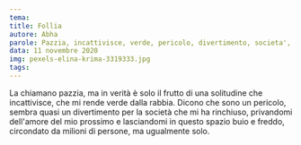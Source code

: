 ```yaml
---
tema:
title: Follia
autore: Abha
parole: Pazzia, incattivisce, verde, pericolo, divertimento, societa', amore, buio
data: 11 novembre 2020
img: pexels-elina-krima-3319333.jpg
tags: 
---
```

La chiamano pazzia, ma in verità è solo il frutto di una solitudine che incattivisce, che mi rende verde dalla rabbia. Dicono che sono un  pericolo, sembra quasi un divertimento per la società che mi ha rinchiuso, privandomi dell'amore del mio prossimo e lasciandomi in questo spazio buio e freddo, circondato da milioni di persone, ma ugualmente solo.

